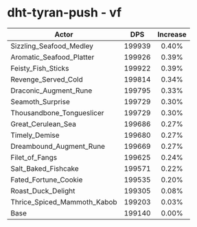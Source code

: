 # dht-tyran-push - vf
| Actor | DPS | Increase |
|---|:---:|:---:|
|Sizzling_Seafood_Medley|199939|0.40%|
|Aromatic_Seafood_Platter|199926|0.39%|
|Feisty_Fish_Sticks|199922|0.39%|
|Revenge_Served_Cold|199814|0.34%|
|Draconic_Augment_Rune|199795|0.33%|
|Seamoth_Surprise|199729|0.30%|
|Thousandbone_Tongueslicer|199729|0.30%|
|Great_Cerulean_Sea|199686|0.27%|
|Timely_Demise|199680|0.27%|
|Dreambound_Augment_Rune|199669|0.27%|
|Filet_of_Fangs|199625|0.24%|
|Salt_Baked_Fishcake|199571|0.22%|
|Fated_Fortune_Cookie|199535|0.20%|
|Roast_Duck_Delight|199305|0.08%|
|Thrice_Spiced_Mammoth_Kabob|199203|0.03%|
|Base|199140|0.00%|
